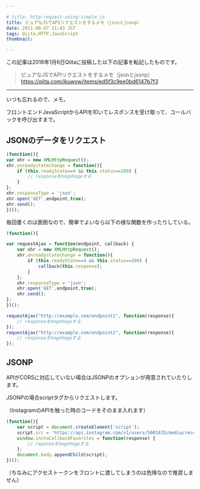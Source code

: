 ```yaml
---

# title: http-request-using-simple-js
title: ピュアなJSでAPIリクエストをするメモ（jsonとjsonp）
date: 2021-08-07 11:43 JST
tags: Qiita,HTTP,JavaScript
thumbnail:

---
```


この記事は2016年1月6日Qiitaに投稿した以下の記事を転記したものです。

> ピュアなJSでAPIリクエストをするメモ（jsonとjsonp）
> https://qiita.com/ikuwow/items/ed5f3c9ee0bd6147b7f3

---


いつも忘れるので、メモ。

フロントエンドJavaScriptからAPIを叩いてレスポンスを受け取って、コールバックを呼び出すまで。

## JSONのデータをリクエスト

```js
(function(){
var xhr = new XMLHttpRequest();
xhr.onreadystatechange = function(){
    if (this.readyState==4 && this.status==200) {
        // responseをhogehogeする
    }
};
xhr.responseType = 'json';
xhr.open('GET',endpoint,true);
xhr.send();
})();
```

毎回書くのは面倒なので、簡単でよいなら以下の様な関数を作ったりしている。

```js
(function(){

var requestAjax = function(endpoint, callback) {
    var xhr = new XMLHttpRequest();
    xhr.onreadystatechange = function(){
        if (this.readyState==4 && this.status==200) {
            callback(this.response);
        }
    };
    xhr.responseType = 'json';
    xhr.open('GET',endpoint,true);
    xhr.send();
};
})();

requestAjax("http://example.com/endpoint1", function(response){
    // responseをhogehogeする
});
requestAjax("http://example.com/endpoint2", function(response){
    // responseをhogehogeする
});
```

## JSONP

APIがCORSに対応していない場合はJSONPのオプションが用意されていたりします。

JSONPの場合scriptタグからリクエストします。

（InstagramのAPIを触った時のコードをそのまま入れます）

```js
(function(){
    var script = document.createElement('script');
    script.src = 'https://api.instagram.com/v1/users/5001435/media/recent/?access_token='+accessToken+'&callback=instaCallback';
    window.instaCallbackFavorites = function(response) {
        // reponseをhogehogeする
    };
    document.body.appendChild(script);
})();
```

（ちなみにアクセストークンをフロントに渡してしまうのは危険なので推奨しません）

